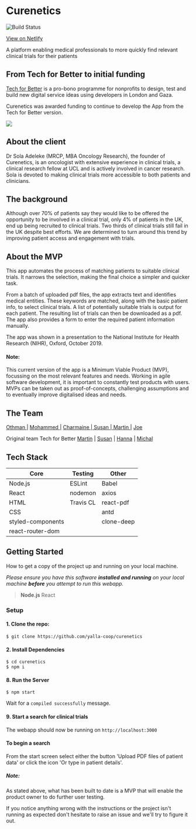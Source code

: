 # Curenetics
![Build Status](https://travis-ci.com/yalla-coop/curenetics.svg?branch=master)

[View on Netlify](https://curenetics-app.netlify.com/)

A platform enabling medical professionals to more quickly find relevant clinical trials for their patients


## From Tech for Better to initial funding
[Tech for Better](https://www.foundersandcoders.com/techforbetter/) is a pro-bono programme for nonprofits to design, test and build new digital service ideas using developers in London and Gaza.

Curenetics was awarded funding to continue to develop the App from the Tech for Better version.

![](https://i.imgur.com/txEWAKr.jpg)


## About the client
Dr Sola Adeleke (MRCP, MBA Oncology Research), the founder of Curenetics, is an oncologist with extensive experience in clinical trials, a clinical research fellow at UCL and is actively involved in cancer research. Sola is devoted to making clinical trials more accessible to both patients and clinicians.

## The background
Although over 70% of patients say they would like to be offered the opportunity to be involved in a clinical trial, only 4% of patients in the UK, end up being recruited to clinical trials. Two thirds of clinical trials still fail in the UK despite best efforts. We are determined to turn around this trend by improving patient access and engagement with trials.

## About the MVP

This app automates the process of matching patients to suitable clinical trials. It narrows the selection, making the final choice a simpler and quicker task.

From a batch of uploaded pdf files, the app extracts text and identifies medical entities. These keywords are matched, along with the basic patient info, to select clinical trials. A list of potentially suitable trials is output for each patient. The resulting list of trials can then be downloaded as a pdf. The app also provides a form to enter the required patient information manually.

The app was shown in a presentation to the National Institute for Health Research (NIHR), Oxford, October 2019.

#### Note:
This current version of the app is a Minimum Viable Product (MVP), focussing on the most relevant features and needs. Working in agile software development, it is important to constantly test products with users. MVPs can be taken out as proof-of-concepts, challenging assumptions and to eventually improve digitalised ideas and needs.




## The Team

[Othman ](https://github.com/othman-shamla) | [ Mohammed ](https://github.com/MohammedYehia) | [Charmaine ](https://github.com/wright1)|[ Susan ](https://github.com/susanx)|[ Martin ](https://github.com/orgs/fac-15/people/mr-bagglesworth) |  [ Joe](https://github.com/thejoefriel)

Original team Tech for Better
[Martin](https://github.com/orgs/fac-15/people/mr-bagglesworth) | [Susan](https://github.com/susanx) | [Hanna](https://github.com/HStewart23) | [Michal](https://github.com/zurda)

## Tech Stack
| Core | Testing | Other |
| - | -------- | -------- |
|Node.js|ESLint|Babel
|React|nodemon|axios
|HTML|Travis CL|react-pdf|
|CSS||antd|
|styled-components||clone-deep
|react-router-dom||


## Getting Started
How to get a copy of the project up and running on your local machine.

*Please ensure you have this software **installed and running** on your local machine **before** you attempt to run this webapp.*
> **Node.js**
> React

### Setup

#### 1. Clone the repo:
```
$ git clone https://github.com/yalla-coop/curenetics
```
#### 2. Install Dependencies
```
$ cd curenetics
$ npm i
```

#### 8. Run the Server
```
$ npm start
```
Wait for a `compiled successfully` message.

#### 9. Start a search for clinical trials
The webapp should now be running on
```http://localhost:3000```

#### To begin a search
From the start screen select either the button 'Upload PDF files of patient data' or click the icon 'Or type in patient details'.

##### Note:
As stated above, what has been built to date is a MVP that will enable the product owner to do further user testing.

If you notice anything wrong with the instructions or the project isn't running as expected don't hesitate to raise an issue and we'll try to figure it out.

